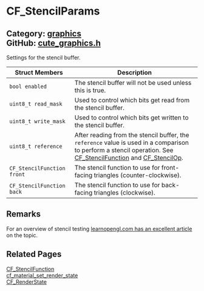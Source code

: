 [//]: # (This file is automatically generated by Cute Framework's docs parser.)
[//]: # (Do not edit this file by hand!)
[//]: # (See: https://github.com/RandyGaul/cute_framework/blob/master/samples/docs_parser.cpp)
[](../header.md ':include')

# CF_StencilParams

Category: [graphics](/api_reference?id=graphics)  
GitHub: [cute_graphics.h](https://github.com/RandyGaul/cute_framework/blob/master/include/cute_graphics.h)  
---

Settings for the stencil buffer.

Struct Members | Description
--- | ---
`bool enabled` | The stencil buffer will not be used unless this is true.
`uint8_t read_mask` | Used to control which bits get read from the stencil buffer.
`uint8_t write_mask` | Used to control which bits get written to the stencil buffer.
`uint8_t reference` | After reading from the stencil buffer, the `reference` value is used in a comparison to perform a stencil operation. See [CF_StencilFunction](/graphics/cf_stencilfunction.md) and [CF_StencilOp](/graphics/cf_stencilop.md).
`CF_StencilFunction front` | The stencil function to use for front-facing triangles (counter-clockwise).
`CF_StencilFunction back` | The stencil function to use for back-facing triangles (clockwise).

## Remarks

For an overview of stencil testing [learnopengl.com has an excellent article](https://learnopengl.com/Advanced-OpenGL/Stencil-testing) on the topic.

## Related Pages

[CF_StencilFunction](/graphics/cf_stencilfunction.md)  
[cf_material_set_render_state](/graphics/cf_material_set_render_state.md)  
[CF_RenderState](/graphics/cf_renderstate.md)  

